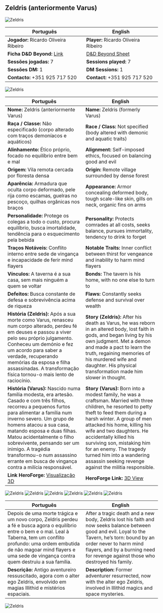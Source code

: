## Zeldris (anteriormente Varus)
![Zeldris](pc_zeldris_varus_01.png)

| Português                                                                    | English                                                            |
| ---------------------------------------------------------------------------- | ------------------------------------------------------------------ |
| **Jogador:** Ricardo Oliveira Ribeiro                                        | **Player:** Ricardo Oliveira Ribeiro                               |
| **Ficha D&D Beyond:** [Link](https://www.dndbeyond.com/characters/143891578) | [D&D Beyond Sheet](https://www.dndbeyond.com/characters/143891578) |
| **Sessões jogadas:** 7                                                       | **Sessions played:** 7                                             |
| **Sessões DM:** 1                                                            | **DM Sessions:** 1                                                 |
| **Contacto:** +351 925 717 520                                               | **Contact:** +351 925 717 520                                      |
![Zeldris](pc_zeldris_varus_02.png)

| Português | English |
|-----------|---------|
| **Nome:** Zeldris (anteriormente Varus) | **Name:** Zeldris (formerly Varus) |
| **Raça / Classe:** Não especificado (corpo alterado com traços demoníacos e aquáticos) | **Race / Class:** Not specified (body altered with demonic and aquatic traits) |
| **Alinhamento:** Ético próprio, focado no equilíbrio entre bem e mal | **Alignment:** Self-imposed ethics, focused on balancing good and evil |
| **Origem:** Vila remota cercada por floresta densa | **Origin:** Remote village surrounded by dense forest |
| **Aparência:** Armadura que oculta corpo deformado, pele rija como escamas, guelras no pescoço, quilhas orgânicas nos braços | **Appearance:** Armor concealing deformed body, tough scale-like skin, gills on neck, organic fins on arms |
| **Personalidade:** Protege os colegas a todo o custo, procura equilíbrio, busca imortalidade, tendência para o esquecimento pela bebida | **Personality:** Protects comrades at all costs, seeks balance, pursues immortality, tendency to drink to forget |
| **Traços Notáveis:** Conflito interno entre sede de vingança e incapacidade de ferir mind flayers | **Notable Traits:** Inner conflict between thirst for vengeance and inability to harm mind flayers |
| **Vínculos:** A taverna é a sua casa, sem mais ninguém a quem se voltar | **Bonds:** The tavern is his home, with no one else to turn to |
| **Defeitos:** Busca constante de defesa e sobrevivência acima de riqueza | **Flaws:** Constantly seeks defense and survival over wealth |
| **História (Zeldris):** Após a sua morte como Varus, renasceu num corpo alterado, perdeu fé em deuses e passou a viver pelo seu próprio julgamento. Conheceu um demónio e fez um acordo para saber a verdade, recuperando memórias da esposa e filha assassinadas. A transformação física tornou-o mais lento de raciocínio. | **Story (Zeldris):** After his death as Varus, he was reborn in an altered body, lost faith in gods, and began living by his own judgment. Met a demon and made a pact to learn the truth, regaining memories of his murdered wife and daughter. His physical transformation made him slower in thought. |
| **História (Varus):** Nascido numa família modesta, era artesão. Casado e com três filhos, recorreu a pequenos furtos para alimentar a família num inverno severo. Um grupo de homens atacou a sua casa, matando esposa e duas filhas. Matou acidentalmente o filho sobrevivente, pensando ser um inimigo. A tragédia transformou-o num assassino errante em busca de vingança contra a milícia responsável. | **Story (Varus):** Born into a modest family, he was a craftsman. Married with three children, he resorted to petty theft to feed them during a harsh winter. A group of men attacked his home, killing his wife and two daughters. He accidentally killed his surviving son, mistaking him for an enemy. The tragedy turned him into a wandering assassin seeking revenge against the militia responsible. |
| **Link HeroForge:** [Visualização 3D](https://www.heroforge.com/load_config%3D524043482/) | **HeroForge Link:** [3D View](https://www.heroforge.com/load_config%3D524043482/) |
![Zeldris](pc_zeldris_varus_03.png)
![Zeldris](pc_zeldris_varus_04.png)
![Zeldris](pc_zeldris_varus_05.png)
![Zeldris](pc_zeldris_varus_06.png)
![Zeldris](pc_zeldris_varus_07.png)
![Zeldris](pc_zeldris_varus_08.png)

| Português                                                                                                                                                                                                                                                           | English                                                                                                                                                                                                                                                          |
| ------------------------------------------------------------------------------------------------------------------------------------------------------------------------------------------------------------------------------------------------------------------- | ---------------------------------------------------------------------------------------------------------------------------------------------------------------------------------------------------------------------------------------------------------------- |
| Depois de uma morte trágica e um novo corpo, Zeldris perdeu a fé e busca agora o equilíbrio entre o bem e o mal. Leal à Taberna, tem um conflito profundo: uma ordem embutida de não magoar mind flayers e uma sede de vingança contra quem destruiu a sua família. | After a tragic death and a new body, Zeldris lost his faith and now seeks balance between good and evil. Loyal to the Tavern, he’s torn: bound by an order never to harm mind flayers, and by a burning need for revenge against those who destroyed his family. |
| **Descrição:** Antigo aventureiro ressuscitado, agora com o alter ego Zeldris, envolvido em magias Illithid e mistérios espaciais.                                                                                                                                  | **Description:** Former adventurer resurrected, now with the alter ego Zeldris, involved in Illithid magics and space mysteries.                                                                                                                                 |
![Zeldris](pc_zeldris_varus_09.png)



















